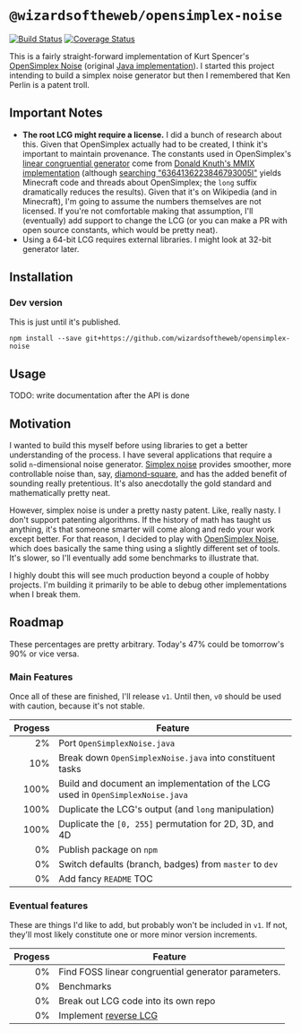 # `@wizardsoftheweb/opensimplex-noise`

[![Build Status](https://travis-ci.org/wizardsoftheweb/opensimplex-noise.svg?branch=dev)](https://travis-ci.org/wizardsoftheweb/opensimplex-noise) [![Coverage Status](https://coveralls.io/repos/github/wizardsoftheweb/opensimplex-noise/badge.svg?branch=dev)](https://coveralls.io/github/wizardsoftheweb/opensimplex-noise?branch=dev)

This is a fairly straight-forward implementation of Kurt Spencer's [OpenSimplex Noise](http://uniblock.tumblr.com/post/97868843242/noise) (original [Java implementation](https://gist.github.com/KdotJPG/b1270127455a94ac5d19)). I started this project intending to build a simplex noise generator but then I remembered that Ken Perlin is a patent troll.

## Important Notes

* **The root LCG might require a license.** I did a bunch of research about this. Given that OpenSimplex actually had to be created, I think it's important to maintain provenance. The constants used in OpenSimplex's [linear congruential generator](https://gist.github.com/KdotJPG/b1270127455a94ac5d19#file-opensimplexnoise-java-L58) come from [Donald Knuth's MMIX implementation](https://en.wikipedia.org/wiki/Linear_congruential_generator#Parameters_in_common_use) (although [searching "6364136223846793005l"](https://www.google.com/search?q=6364136223846793005l) yields Minecraft code and threads about OpenSimplex; the `long` suffix dramatically reduces the results). Given that it's on Wikipedia (and in Minecraft), I'm going to assume the numbers themselves are not licensed. If you're not comfortable making that assumption, I'll (eventually) add support to change the LCG (or you can make a PR with open source constants, which would be pretty neat).
* Using a 64-bit LCG requires external libraries. I might look at 32-bit generator later.

## Installation

### Dev version
This is just until it's published.

```
npm install --save git+https://github.com/wizardsoftheweb/opensimplex-noise
```

## Usage

TODO: write documentation after the API is done

## Motivation

I wanted to build this myself before using libraries to get a better understanding of the process. I have several applications that require a solid `n`-dimensional noise generator. [Simplex noise](https://en.wikipedia.org/wiki/Simplex_noise) provides smoother, more controllable noise than, say, [diamond-square](https://en.wikipedia.org/wiki/Diamond-square_algorithm), and has the added benefit of sounding really pretentious. It's also anecdotally the gold standard and mathematically pretty neat.

However, simplex noise is under a pretty nasty patent. Like, really nasty. I don't support patenting algorithms. If the history of math has taught us anything, it's that someone smarter will come along and redo your work except better. For that reason, I decided to play with [OpenSimplex Noise](http://uniblock.tumblr.com/post/97868843242/noise), which does basically the same thing using a slightly different set of tools. It's slower, so I'll eventually add some benchmarks to illustrate that.

I highly doubt this will see much production beyond a couple of hobby projects. I'm building it primarily to be able to debug other implementations when I break them.

## Roadmap

These percentages are pretty arbitrary. Today's 47% could be tomorrow's 90% or vice versa.

### Main Features

Once all of these are finished, I'll release `v1`. Until then, `v0` should be used with caution, because it's not stable.

| Progess | Feature |
| ------: | ------- |
|      2% | Port `OpenSimplexNoise.java` |
|     10% | Break down `OpenSimplexNoise.java` into constituent tasks |
|    100% | Build and document an implementation of the LCG used in `OpenSimplexNoise.java` |
|    100% | Duplicate the LCG's output (and `long` manipulation) |
|    100% | Duplicate the `[0, 255]` permutation for 2D, 3D, and 4D |
|      0% | Publish package on `npm` |
|      0% | Switch defaults (branch, badges) from `master` to `dev` |
|      0% | Add fancy `README` TOC |

### Eventual features

These are things I'd like to add, but probably won't be included in `v1`. If not, they'll most likely constitute one or more minor version increments.

| Progess | Feature |
| ------: | ------- |
|      0% | Find FOSS linear congruential generator parameters. |
|      0% | Benchmarks |
|      0% | Break out LCG code into its own repo |
|      0% | Implement [reverse LCG](https://stackoverflow.com/a/16630535) |
